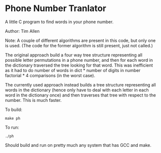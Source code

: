 Phone Number Tranlator
======================

A little C program to find words in your phone number.

Author: Tim Allen

Note: A couple of different algorithms are present in this code, but only
one is used. (The code for the former algorithm is still present, just not called.)

The original approach build a four way tree structure representing all possible
letter permutations in a phone number, and then for each word in the dictionary
traversed the tree looking for that word.  This was inefficient as it had to do
number of words in dict * number of digits in number factorial * 4 comparisons (in the worst case).

The currently used approach instead builds a tree structure representing all
words in the dictionary (hence only have to deal with each letter in each word
in the dictionary once) and then traverses that tree with respect to the number.  This is much faster.

To build:

```
make ph
```

To run:

```
./ph
```

Should build and run on pretty much any system that has GCC and make.
